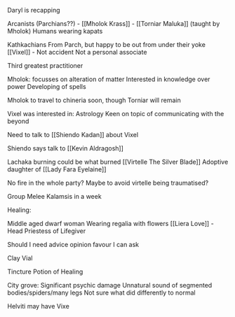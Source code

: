 Daryl is recapping

 Arcanists (Parchians??)
	- [[Mholok Krass]]
	- [[Torniar Maluka]] (taught by Mholok)
Humans wearing kapats

Kathkachians
From Parch, but happy to be out from under their yoke
[[Vixel]] - Not accident
Not a personal associate

Third greatest practitioner

Mholok: focusses on alteration of matter
	Interested in knowledge over power
		Developing of spells

Mholok to travel to chineria soon, though Torniar will remain

Vixel was interested in: 
	Astrology
		Keen on topic of communicating with the beyond

Need to talk to [[Shiendo Kadan]] about Vixel

Shiendo says talk to [[Kevin Aldragosh]]

Lachaka burning could be what burned [[Virtelle The Silver Blade]]
Adoptive daughter of [[Lady Fara Eyelaine]]

No fire in the whole party?
Maybe to avoid virtelle being traumatised?

Group Melee Kalamsis in a week



Healing:

Middle aged dwarf woman
Wearing regalia with flowers
[[Liera Love]] - Head Priestess of Lifegiver

Should I need advice opinion favour I can ask

Clay Vial

Tincture
	Potion of Healing

City grove: 
	Significant psychic damage
	Unnatural sound of segmented bodies/spiders/many legs
	Not sure what did differently to normal
	

Helviti may have Vixe





